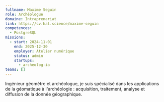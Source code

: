 ```yaml
---
fullname: Maxime Seguin
role: Archéologue
domaine: Intraprenariat
link: https://cv.hal.science/maxime-seguin
competences:
  - PostgreSQL
missions:
  - start: 2024-11-01
    end: 2025-12-30
    employer: Atelier numérique
    status: admin
    startups:
      - archeolog-ia
teams: []
---
```

Ingénieur géomètre et archéologue, je suis spécialisé dans les applications de la géomatique à l'archéologie : acquisition, traitement, analyse et diffusion de la donnée géographique.